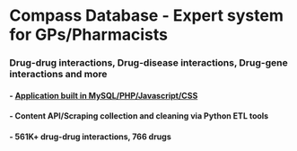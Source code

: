 # Compass Database - Expert system for GPs/Pharmacists
### Drug-drug interactions, Drug-disease interactions, Drug-gene interactions and more
#### - <a href="https://github.com/bjmcnamee/Compass_Application">Application built in MySQL/PHP/Javascript/CSS</a>
#### - Content API/Scraping collection and cleaning via Python ETL tools
#### - 561K+ drug-drug interactions, 766 drugs
####
####

